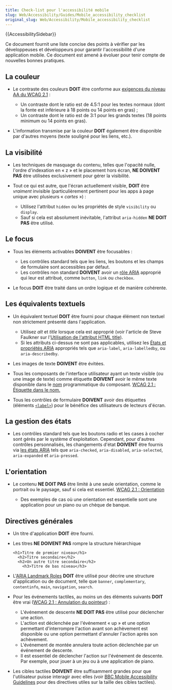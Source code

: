 ```yaml
---
title: Check-list pour l'accessibilité mobile
slug: Web/Accessibility/Guides/Mobile_accessibility_checklist
original_slug: Web/Accessibility/Mobile_accessibility_checklist
---
```


{{AccessibilitySidebar}}

Ce document fournit une liste concise des points à vérifier par les développeuses et développeurs pour garantir l'accessibilité d'une application mobile. Ce document est amené à évoluer pour tenir compte de nouvelles bonnes pratiques.

## La couleur

- Le contraste des couleurs **DOIT** être conforme aux [exigences du niveau AA du WCAG 2.1](https://www.w3.org/TR/WCAG/#contrast-minimum) :

  - Un contraste dont le ratio est de 4.5:1 pour les textes normaux (dont la fonte est inférieure à 18 points ou 14 points en gras) ;
  - Un contraste dont le ratio est de 3:1 pour les grands textes (18 points minimum ou 14 points en gras).

- L'information transmise par la couleur **DOIT** également être disponible par d'autres moyens (texte souligné pour les liens, etc.).

## La visibilité

- Les techniques de masquage du contenu, telles que l'opacité nulle, l'ordre d'indexation en « z » et le placement hors écran, **NE DOIVENT PAS** être utilisées exclusivement pour gérer la visibilité.
- Tout ce qui est autre, que l'écran actuellement visible, **DOIT** être _vraiment_ invisible (particulièrement pertinent pour les apps à page unique avec plusieurs « _cartes_ ») :

  - Utilisez l'attribut `hidden` ou les propriétés de style `visibility` ou `display`.
  - Sauf si cela est absolument inévitable, l'attribut `aria-hidden` **NE DOIT PAS** être utilisé.

## Le focus

- Tous les éléments activables **DOIVENT** être focusables :

  - Les contrôles standard tels que les liens, les boutons et les champs de formulaire sont accessibles par défaut.
  - Les contrôles non standard **DOIVENT** avoir un [rôle ARIA](/fr/docs/Web/Accessibility/ARIA/Roles) approprié qui leur est attribué, comme `button`, `link` ou `checkbox`.

- Le focus **DOIT** être traité dans un ordre logique et de manière cohérente.

## Les équivalents textuels

- Un équivalent textuel **DOIT** être fourni pour chaque élément non textuel non strictement présenté dans l'application.

  - Utilisez _alt_ et _title_ lorsque cela est approprié (voir l'article de Steve Faulkner sur l'[Utilisation de l'attribut HTML title](https://www.tpgi.com/using-the-html-title-attribute-updated/)).
  - Si les attributs ci-dessus ne sont pas applicables, utilisez les [États et propriétés ARIA](https://www.w3.org/TR/wai-aria-1.1/#state_prop_def) appropriés tels que `aria-label`, `aria-labelledby`, ou `aria-describedby`.

- Les images de texte **DOIVENT** être évitées.
- Tous les composants de l'interface utilisateur ayant un texte visible (ou une image de texte) comme étiquette **DOIVENT** avoir le même texte disponible dans le [nom](https://www.w3.org/TR/WCAG21/#dfn-name) programmatique du composant. [WCAG 2.1 : Étiquette dans le nom.](https://www.w3.org/WAI/WCAG21/Understanding/label-in-name.html)
- Tous les contrôles de formulaire **DOIVENT** avoir des étiquettes (éléments [`<label>`](/fr/docs/Web/HTML/Element/label)) pour le bénéfice des utilisateurs de lecteurs d'écran.

## La gestion des états

- Les contrôles standard tels que les boutons radio et les cases à cocher sont gérés par le système d'exploitation. Cependant, pour d'autres contrôles personnalisés, les changements d'état **DOIVENT** être fournis via [les états ARIA](https://www.w3.org/TR/wai-aria-1.1/#state_prop_def) tels que `aria-checked`, `aria-disabled`, `aria-selected`, `aria-expanded` et `aria-pressed`.

## L'orientation

- Le contenu **NE DOIT PAS** être limité à une seule orientation, comme le portrait ou le paysage, sauf si cela est essentiel. [WCAG 2.1 : Orientation](https://www.w3.org/WAI/WCAG21/Understanding/orientation.html)

  - Des exemples de cas où une orientation est essentielle sont une application pour un piano ou un chèque de banque.

## Directives générales

- Un titre d'application **DOIT** être fourni.
- Les titres **NE DOIVENT PAS** rompre la structure hiérarchique

  ```html-nolint
  <h1>Titre de premier niveau</h1>
    <h2>Titre secondaire</h2>
    <h2>Un autre titre secondaire</h2>
      <h3>Titre de bas niveau</h3>
  ```

- L'[ARIA Landmark Roles](https://www.washington.edu/accessibility/web/landmarks/) **DOIT** être utilisé pour décrire une structure d'application ou de document, telle que `banner`, `complementary`, `contentinfo`, `main`, `navigation`, `search`.
- Pour les événements tactiles, au moins un des éléments suivants **DOIT** être vrai ([WCAG 2.1 : Annulation du pointeur](https://www.w3.org/WAI/WCAG21/Understanding/pointer-cancellation.html)) :

  - L'événement de descente **NE DOIT PAS** être utilisé pour déclencher une action.
  - L'action est déclenchée par l'événement « up » et une option permettant d'interrompre l'action avant son achèvement est disponible ou une option permettant d'annuler l'action après son achèvement.
  - L'événement de montée annulera toute action déclenchée par un événement de descente.
  - Il est essentiel de déclencher l'action sur l'événement de descente. Par exemple, pour jouer à un jeu ou à une application de piano.

- Les cibles tactiles **DOIVENT** être suffisamment grandes pour que l'utilisateur puisse interagir avec elles (voir [BBC Mobile Accessibility Guidelines](https://www.bbc.co.uk/guidelines/futuremedia/accessibility/mobile/design/touch-target-size) pour des directives utiles sur la taille des cibles tactiles).

